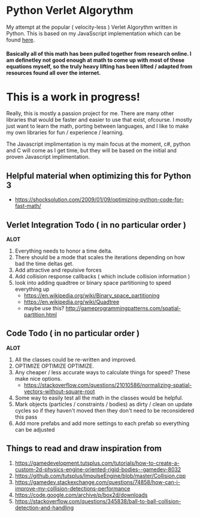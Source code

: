 # Python Verlet Algorythm
My attempt at the popular ( velocity-less ) Verlet Algorythm written in Python. This is based on my JavaSscript implementation which can be found [here](https://github.com/jgoergen/VerletAlgorythm).

#### Basically all of this math has been pulled together from research online. I am definetley not good enough at math to come up with most of these equations myself, so the truly heavy lifting has been lifted / adapted from resources found all over the internet.

# **This is a work in progress!**

Really, this is mostly a passion project for me. There are many other libraries that would be faster and easier to use that exist, ofcourse. I mostly just want to learn the math, porting between languages, and I like to make my own libraries for fun / experience / learning.  

The Javascript implimentation is my main focus at the moment, c#, python and C will come as I get time, but they will be based on the initial and proven Javascript implimentation.

## Helpful material when optimizing this for Python 3
* https://shocksolution.com/2009/01/09/optimizing-python-code-for-fast-math/


## Verlet Integration Todo ( in no particular order )
**ALOT**
1. Everything needs to honor a time delta.
2. There should be a mode that scales the iterations depending on how bad the time deltas get.
3. Add attractive and repulsive forces
4. Add collision response callbacks ( which include collision information )
5. look into adding quadtree or binary space partitioning to speed everything up
    * https://en.wikipedia.org/wiki/Binary_space_partitioning
    * https://en.wikipedia.org/wiki/Quadtree
    * maybe use this? http://gameprogrammingpatterns.com/spatial-partition.html

## Code Todo ( in no particular order )
**ALOT**
1. All the classes could be re-written and improved.
2. OPTIMIZE OPTIMIZE OPTIMIZE.
3. Any cheaper / less accurate ways to calculate things for speed? These make nice options.
    * https://stackoverflow.com/questions/21010586/normalizing-spatial-vectors-without-square-root
4. Some way to easily test all the math in the classes would be helpful.
5. Mark objects (particles / constraints / bodies) as dirty / clean on update cycles so if they haven't moved then they don't need to be reconsidered this pass
6. Add more prefabs and add more settings to each prefab so everything can be adjusted

## Things to read and draw inspiration from
1. https://gamedevelopment.tutsplus.com/tutorials/how-to-create-a-custom-2d-physics-engine-oriented-rigid-bodies--gamedev-8032
2. https://github.com/tutsplus/ImpulseEngine/blob/master/Collision.cpp
3. https://gamedev.stackexchange.com/questions/74858/how-can-i-improve-my-collision-detections-performance
4. https://code.google.com/archive/p/box2d/downloads
5. https://stackoverflow.com/questions/345838/ball-to-ball-collision-detection-and-handling